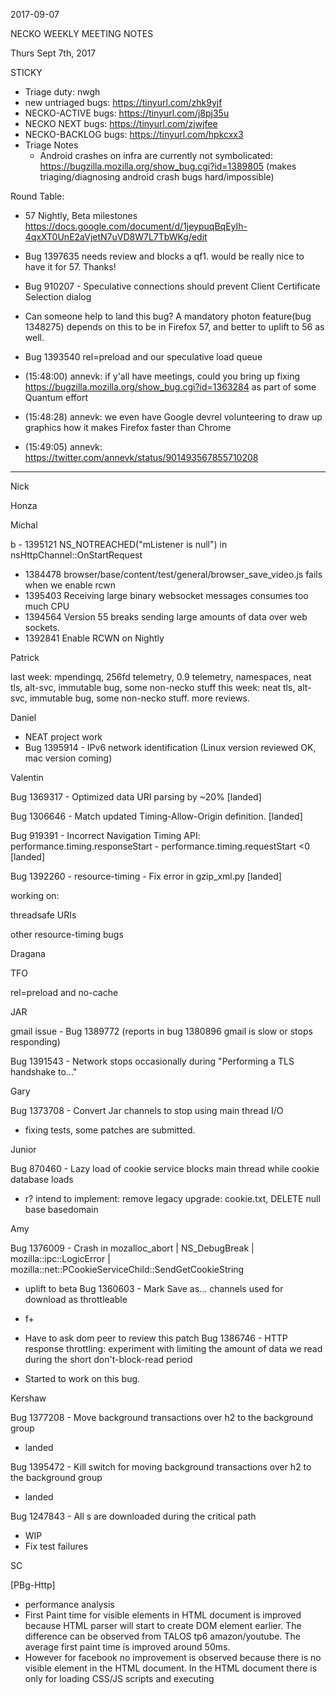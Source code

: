 2017-09-07

NECKO WEEKLY MEETING NOTES

Thurs Sept 7th, 2017

STICKY

- Triage duty: nwgh
-  new untriaged bugs: https://tinyurl.com/zhk9yjf
- NECKO-ACTIVE bugs: https://tinyurl.com/j8pj35u
- NECKO NEXT bugs: https://tinyurl.com/zjwjfee
- NECKO-BACKLOG bugs:  https://tinyurl.com/hpkcxx3
- Triage Notes
    - Android crashes on infra are currently not symbolicated: https://bugzilla.mozilla.org/show_bug.cgi?id=1389805 (makes triaging/diagnosing android crash bugs hard/impossible)

Round Table:

* 57 Nightly, Beta milestones   https://docs.google.com/document/d/1jeypuqBqEyIh-4qxXT0UnE2aVjetN7uVD8W7L7TbWKg/edit
* Bug 1397635 needs review and blocks a qf1. would be really nice to have it for 57. Thanks!
* Bug 910207 - Speculative connections should prevent Client Certificate Selection dialog
* Can someone help to land this bug? A mandatory photon feature(bug 1348275) depends on this to be in Firefox 57, and better to uplift to 56 as well.
* Bug 1393540 rel=preload and our speculative load queue

* (15:48:00) annevk: if y'all have meetings, could you bring up fixing https://bugzilla.mozilla.org/show_bug.cgi?id=1363284 as part of some Quantum effort
* (15:48:28) annevk: we even have Google devrel volunteering to draw up graphics how it makes Firefox faster than Chrome
* (15:49:05) annevk: https://twitter.com/annevk/status/901493567855710208

----------------

Nick

Honza

Michal

b   - 1395121 NS_NOTREACHED("mListener is null") in nsHttpChannel::OnStartRequest

  - 1384478 browser/base/content/test/general/browser_save_video.js fails when we enable rcwn
  - 1395403 Receiving large binary websocket messages consumes too much CPU
  - 1394564 Version 55 breaks sending large amounts of data over web sockets.
  - 1392841 Enable RCWN on Nightly

Patrick

  last week: mpendingq, 256fd telemetry, 0.9 telemetry, namespaces, neat tls, alt-svc, immutable bug, some non-necko stuff
  this week: neat tls, alt-svc, immutable bug, some non-necko stuff. more reviews.

Daniel

 - NEAT project work
 - Bug 1395914 - IPv6 network identification (Linux version reviewed OK, mac version coming)

Valentin

Bug 1369317 - Optimized data URI parsing by ~20% [landed]

Bug 1306646 - Match updated Timing-Allow-Origin definition. [landed]

Bug 919391 - Incorrect Navigation Timing API: performance.timing.responseStart - performance.timing.requestStart <0 [landed]

Bug 1392260 - resource-timing - Fix error in gzip_xml.py [landed]

working on:

threadsafe URIs

other resource-timing bugs

Dragana

TFO

rel=preload and no-cache

JAR

gmail issue - Bug 1389772 (reports in bug 1380896 gmail is slow or stops responding)

Bug 1391543 - Network stops occasionally during "Performing a TLS handshake to..."

Gary

Bug 1373708 - Convert Jar channels to stop using main thread I/O

- fixing tests, some patches are submitted.

Junior

Bug 870460 - Lazy load of cookie service blocks main thread while cookie database loads

 - r?
intend to implement: remove legacy upgrade: cookie.txt, DELETE null base basedomain

Amy

Bug 1376009 - Crash in mozalloc_abort | NS_DebugBreak | mozilla::ipc::LogicError | mozilla::net::PCookieServiceChild::SendGetCookieString

* uplift to beta
Bug 1360603 - Mark Save as... channels used for download as throttleable

* f+
* Have to ask dom peer to review this patch
Bug 1386746 - HTTP response throttling: experiment with limiting the amount of data we read during the short don't-block-read period

* Started to work on this bug.

Kershaw

Bug 1377208 - Move background transactions over h2 to the background group

 - landed

Bug 1395472 - Kill switch for moving background transactions over h2 to the background group

 - landed

Bug 1247843 - All <link rel="icon">s are downloaded during the critical path

 - WIP
 - Fix test failures

SC

[PBg-Http]

 - performance analysis
  - First Paint time for visible elements in HTML document is improved because HTML parser will start to create DOM element earlier.
    The difference can be observed from TALOS tp6 amazon/youtube. The average first paint time is improved around 50ms.
  - However for facebook no improvement is observed because there is no visible element in the HTML document.
    In the HTML document there is only for loading CSS/JS scripts and executing <script> element. All the visible DOM elements are added after running a bunch of JS code.
    In this case, the bottle neck of rendering is still on main thread. PBg-Http is only changing order of some tasks but cannot gain any performance improvement.
  - I tried to dispatch StopRequestEvent runnables into high priority queue. The TALOS result shows changes dramatically.
    Performance test is either improved a lot or regress a lot. All the tp6 test cases are seeing huge improves (around 80~100ms for amazon/youtube/facebook, 30ms for google).
    However, the tpaint, tp5o_scroll, and several tp5o metrics are regressed a lot.
    My impression is this patch changes the event sequence too much, so that the performance landscape is changed too much.
    TALOS result: https://treeherder.mozilla.org/perf.html#/compare?originalProject=try&originalRevision=fd6dceb87671ff98461f935a0be00678f017264b&newProject=try&newRevision=e5cfac6814cfe32fa7ad6a8bf084bb874d4d7fd7&framework=1&showOnlyImportant=0&showOnlyConfident=1
  - I did scrolling smoothness test on facebook timeline page with Taipei Hasal team.
    No obvious performance change after PBg-Http is enabled because the jank is caused by JS code in web page and rendering.
    This is because facebook uses React framework, which is using javascript to manage components and virtual DOM tree.
  - QA in taipei also help record a comparison video of scrolling smoothness on instagram.
    With PBg-Http enabled the scrolling speed and smoothness is improved [comparison video https://youtu.be/rlWsig8YA58].
    Looked into the corresponding gecko profile, instagram is use less heavy JS to do the incremental loading. Thus, the benefit of OMT is easier to be observed.
 - trying to get CC/GC log from treeherder for investigating bug 1353829
  - major difference is because different set of decoded image is hold by Gecko. This is highly related to the change of loading sequence.
